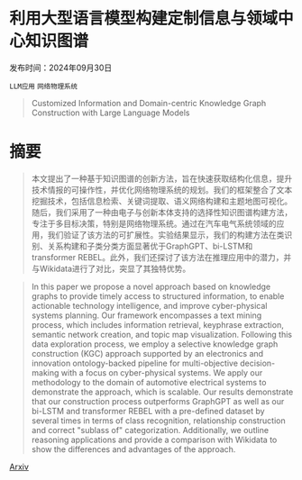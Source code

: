 # 利用大型语言模型构建定制信息与领域中心知识图谱

发布时间：2024年09月30日

`LLM应用` `网络物理系统`

> Customized Information and Domain-centric Knowledge Graph Construction with Large Language Models

# 摘要

> 本文提出了一种基于知识图谱的创新方法，旨在快速获取结构化信息，提升技术情报的可操作性，并优化网络物理系统的规划。我们的框架整合了文本挖掘技术，包括信息检索、关键词提取、语义网络构建和主题地图可视化。随后，我们采用了一种由电子与创新本体支持的选择性知识图谱构建方法，专注于多目标决策，特别是网络物理系统。通过在汽车电气系统领域的应用，我们验证了该方法的可扩展性。实验结果显示，我们的构建方法在类识别、关系构建和子类分类方面显著优于GraphGPT、bi-LSTM和transformer REBEL。此外，我们还探讨了该方法在推理应用中的潜力，并与Wikidata进行了对比，突显了其独特优势。

> In this paper we propose a novel approach based on knowledge graphs to provide timely access to structured information, to enable actionable technology intelligence, and improve cyber-physical systems planning. Our framework encompasses a text mining process, which includes information retrieval, keyphrase extraction, semantic network creation, and topic map visualization. Following this data exploration process, we employ a selective knowledge graph construction (KGC) approach supported by an electronics and innovation ontology-backed pipeline for multi-objective decision-making with a focus on cyber-physical systems. We apply our methodology to the domain of automotive electrical systems to demonstrate the approach, which is scalable. Our results demonstrate that our construction process outperforms GraphGPT as well as our bi-LSTM and transformer REBEL with a pre-defined dataset by several times in terms of class recognition, relationship construction and correct "sublass of" categorization. Additionally, we outline reasoning applications and provide a comparison with Wikidata to show the differences and advantages of the approach.

[Arxiv](https://arxiv.org/abs/2409.20010)